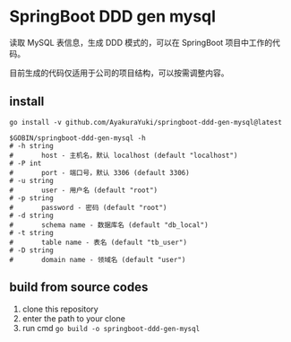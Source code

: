# SpringBoot DDD gen mysql

读取 MySQL 表信息，生成 DDD 模式的，可以在 SpringBoot 项目中工作的代码。

目前生成的代码仅适用于公司的项目结构，可以按需调整内容。

## install

```shell
go install -v github.com/AyakuraYuki/springboot-ddd-gen-mysql@latest

$GOBIN/springboot-ddd-gen-mysql -h
# -h string
#       host - 主机名，默认 localhost (default "localhost")
# -P int
#       port - 端口号，默认 3306 (default 3306)
# -u string
#       user - 用户名 (default "root")
# -p string
#       password - 密码 (default "root")
# -d string
#       schema name - 数据库名 (default "db_local")
# -t string
#       table name - 表名 (default "tb_user")
# -D string
#       domain name - 领域名 (default "user")
```

## build from source codes

1. clone this repository
2. enter the path to your clone
3. run cmd `go build -o springboot-ddd-gen-mysql`
